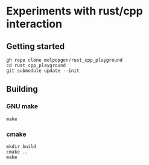 # Experiments with rust/cpp interaction

## Getting started

```
gh repo clone molpopgen/rust_cpp_playground
cd rust_cpp_playground
git submodule update --init
```

## Building

### GNU make

```
make
```

### cmake

```
mkdir build
cmake ..
make
```
